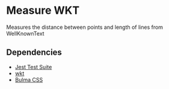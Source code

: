 # Measure WKT

Measures the distance between points and length of lines from WellKnownText

## Dependencies

- [Jest Test Suite](https://jestjs.io/)
- [wkt](https://github.com/benrei/wkt)
- [Bulma CSS](https://bulma.io/)

